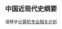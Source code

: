 ## 中国近现代史纲要

请移步[计算机专业相关计划](https://github.com/hewei2001/HITSZ-OpenCS/tree/main/%E5%A4%A7%E4%B8%80%E4%B8%8B/%E4%B8%AD%E5%9B%BD%E8%BF%91%E7%8E%B0%E4%BB%A3%E5%8F%B2%E7%BA%B2%E8%A6%81)
